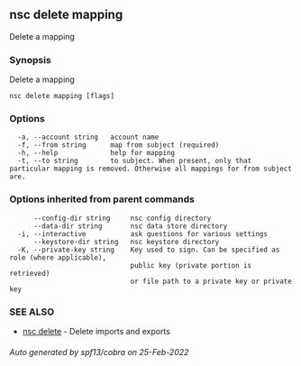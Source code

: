 ## nsc delete mapping

Delete a mapping

### Synopsis

Delete a mapping

```
nsc delete mapping [flags]
```

### Options

```
  -a, --account string   account name
  -f, --from string      map from subject (required)
  -h, --help             help for mapping
  -t, --to string        to subject. When present, only that particular mapping is removed. Otherwise all mappings for from subject are.
```

### Options inherited from parent commands

```
      --config-dir string     nsc config directory
      --data-dir string       nsc data store directory
  -i, --interactive           ask questions for various settings
      --keystore-dir string   nsc keystore directory
  -K, --private-key string    Key used to sign. Can be specified as role (where applicable),
                              public key (private portion is retrieved)
                              or file path to a private key or private key 
```

### SEE ALSO

* [nsc delete](nsc_delete.md)	 - Delete imports and exports

###### Auto generated by spf13/cobra on 25-Feb-2022
